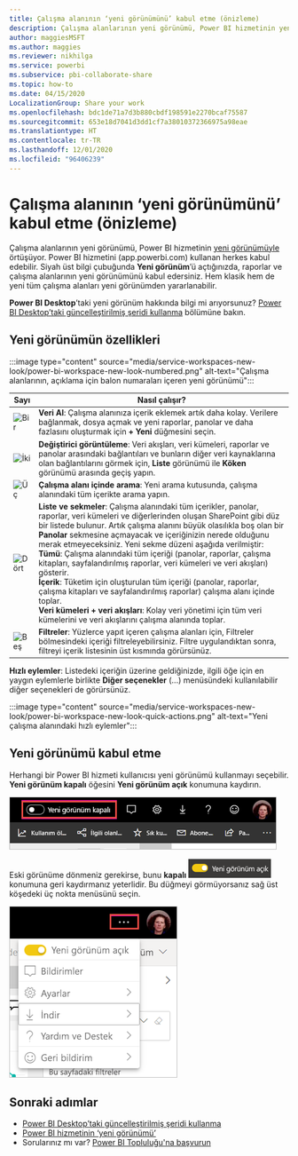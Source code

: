 ```yaml
---
title: Çalışma alanının ‘yeni görünümünü’ kabul etme (önizleme)
description: Çalışma alanlarının yeni görünümü, Power BI hizmetinin yeni görünümüyle örtüşüyor.
author: maggiesMSFT
ms.author: maggies
ms.reviewer: nikhilga
ms.service: powerbi
ms.subservice: pbi-collaborate-share
ms.topic: how-to
ms.date: 04/15/2020
LocalizationGroup: Share your work
ms.openlocfilehash: bdc1de71a7d3b880cbdf198591e2270bcaf75587
ms.sourcegitcommit: 653e18d7041d3dd1cf7a38010372366975a98eae
ms.translationtype: HT
ms.contentlocale: tr-TR
ms.lasthandoff: 12/01/2020
ms.locfileid: "96406239"
---
```

# <a name="opt-in-to-the-workspace-new-look-preview"></a>Çalışma alanının ‘yeni görünümünü’ kabul etme (önizleme)

Çalışma alanlarının yeni görünümü, Power BI hizmetinin [yeni görünümüyle](../consumer/service-new-look.md) örtüşüyor. Power BI hizmetini (app.powerbi.com) kullanan herkes kabul edebilir. Siyah üst bilgi çubuğunda **Yeni görünüm**’ü açtığınızda, raporlar ve çalışma alanlarının yeni görünümünü kabul edersiniz. Hem klasik hem de yeni tüm çalışma alanları yeni görünümden yararlanabilir.

**Power BI Desktop**’taki yeni görünüm hakkında bilgi mi arıyorsunuz? [Power BI Desktop’taki güncelleştirilmiş şeridi kullanma](../create-reports/desktop-ribbon.md) bölümüne bakın.

## <a name="features-of-the-new-look"></a>Yeni görünümün özellikleri

:::image type="content" source="media/service-workspaces-new-look/power-bi-workspace-new-look-numbered.png" alt-text="Çalışma alanlarının, açıklama için balon numaraları içeren yeni görünümü":::

|Sayı  |Nasıl çalışır? |
|---------|---------|
|  ![Bir](media/service-workspaces-new-look/circle-one.png)  | **Veri Al**: Çalışma alanınıza içerik eklemek artık daha kolay. Verilere bağlanmak, dosya açmak ve yeni raporlar, panolar ve daha fazlasını oluşturmak için **+ Yeni** düğmesini seçin.  |
| ![İki](media/service-workspaces-new-look/circle-two.png)  | **Değiştirici görüntüleme**: Veri akışları, veri kümeleri, raporlar ve panolar arasındaki bağlantıları ve bunların diğer veri kaynaklarına olan bağlantılarını görmek için, **Liste** görünümü ile **Köken** görünümü arasında geçiş yapın. |
| ![Üç](media/service-workspaces-new-look/circle-three.png) | **Çalışma alanı içinde arama**: Yeni arama kutusunda, çalışma alanındaki tüm içerikte arama yapın.  |
| ![Dört](media/service-workspaces-new-look/circle-four.png)  | **Liste ve sekmeler**: Çalışma alanındaki tüm içerikler, panolar, raporlar, veri kümeleri ve diğerlerinden oluşan SharePoint gibi düz bir listede bulunur. Artık çalışma alanını büyük olasılıkla boş olan bir **Panolar** sekmesine açmayacak ve içeriğinizin nerede olduğunu merak etmeyeceksiniz. Yeni sekme düzeni aşağıda verilmiştir: <br>**Tümü**: Çalışma alanındaki tüm içeriği (panolar, raporlar, çalışma kitapları, sayfalandırılmış raporlar, veri kümeleri ve veri akışları) gösterir. <br>**İçerik**: Tüketim için oluşturulan tüm içeriği (panolar, raporlar, çalışma kitapları ve sayfalandırılmış raporlar) çalışma alanı içinde toplar. <br>**Veri kümeleri + veri akışları**: Kolay veri yönetimi için tüm veri kümelerini ve veri akışlarını çalışma alanında toplar. |
| ![Beş](media/service-workspaces-new-look/circle-five.png) | **Filtreler**: Yüzlerce yapıt içeren çalışma alanları için, Filtreler bölmesindeki içeriği filtreleyebilirsiniz. Filtre uygulandıktan sonra, filtreyi içerik listesinin üst kısmında görürsünüz. |

**Hızlı eylemler**: Listedeki içeriğin üzerine geldiğinizde, ilgili öğe için en yaygın eylemlerle birlikte **Diğer seçenekler** (...) menüsündeki kullanılabilir diğer seçenekleri de görürsünüz.

:::image type="content" source="media/service-workspaces-new-look/power-bi-workspace-new-look-quick-actions.png" alt-text="Yeni çalışma alanındaki hızlı eylemler":::

## <a name="opt-in-to-the-new-look"></a>Yeni görünümü kabul etme

Herhangi bir Power BI hizmeti kullanıcısı yeni görünümü kullanmayı seçebilir. **Yeni görünüm kapalı** öğesini **Yeni görünüm açık** konumuna kaydırın.

![Yeni görünümü kabul etme](media/service-workspaces-new-look/power-bi-new-look-off.png)

Eski görünüme dönmeniz gerekirse, bunu **kapalı** ![Yeni görünüm açık](media/service-workspaces-new-look/power-bi-new-look-toggle-on.png) konumuna geri kaydırmanız yeterlidir. Bu düğmeyi görmüyorsanız sağ üst köşedeki üç nokta menüsünü seçin.

![Yeni görünümü geri çevirme](media/service-workspaces-new-look/power-bi-new-look-on.png)

## <a name="next-steps"></a>Sonraki adımlar

- [Power BI Desktop’taki güncelleştirilmiş şeridi kullanma](../create-reports/desktop-ribbon.md)
- [Power BI hizmetinin ‘yeni görünümü’](../consumer/service-new-look.md)
- Sorularınız mı var? [Power BI Topluluğu'na başvurun](https://community.powerbi.com/)
